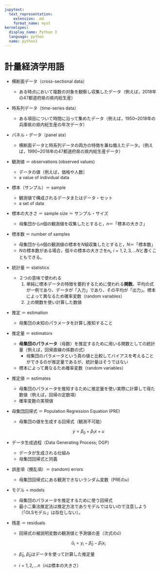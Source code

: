 ```yaml
---
jupytext:
  text_representation:
    extension: .md
    format_name: myst
kernelspec:
  display_name: Python 3
  language: python
  name: python3
---
```


# 計量経済学用語
* 横断面データ（cross-sectional data）
    * ある時点において複数の対象を観察し収集したデータ（例えば，2018年の47都道府県の県内総生産）
* 時系列データ（time-series data）
    * ある項目について時間に沿って集めたデータ（例えば，1950~2018年の兵庫県の県内総生産の年次データ）
* パネル・データ（panel ata）
    * 横断面データと時系列データの両方の特徴を兼ね備えたデータ。（例えば，1990~2018年の47都道府県の県内総生産データ）
* 観測値 ＝ observations (observed values)
    * データの値（例えば，価格や人数）
    * a value of individual data
* 標本（サンプル）＝ sample 
    * 観測値で構成されるデータまたはデータ・セット
    * a set of data
* 標本の大きさ ＝ sample size ＝ サンプル・サイズ
    * 母集団から$n$個の観測値を収集したとすると，$n$＝「標本の大きさ」
* 標本数 ＝ number of samples
    * 母集団から$n$個の観測値の標本を$N$組収集したとすると，$N$＝「標本数」
    * $N$の標本数がある場合，個々の標本の大きさを$n_i$, $i=1,2,3,...N$と書くこともできる。
* 統計量 ＝ statistics
    * ２つの意味で使われる
        1. 単純に標本データの特徴を要約するために使われる**関数**。平均の式が一例であり、データが「入力」であり、その平均が「出力」。標本によって異なるため確率変数（random variables）
        1. 上の関数を使い計算した数値
* 推定 ＝ estimation
    * 母集団の未知のパラメータを計算し推知すること
* 推定量 ＝ estimators
    * **母集団のパラメータ**（母数）を推定するために用いる関数としての統計量（例えば，回帰直線の係数の式）
        * 母集団のパラメータという真の値と比較してバイアスを考えることができるのが推定量であるが、統計量はそうではない
    * 標本によって異なるため確率変数（random variables）
* 推定値 ＝ estimates
    * 母集団のパラメータを推知するために推定量を使い実際に計算して得た数値（例えば，回帰の定数項）
    * 確率変数の実現値
* 母集団回帰式 ＝ Population Regression Equation (PRE)
    * 母集団の値を生成する回帰式（観測不可能）
    
        $$y = \beta_0 + \beta_1 x + u$$
    
* データ生成過程（Data Generating Process; DGP）
    * データが生成される仕組み
    * 母集団回帰式と同義
* 誤差項（攪乱項）＝ (random) errors
    * 母集団回帰式にある観測できないランダム変数（PREの$u$）
* モデル = models
    * 母集団のパラメータを推定するために使う回帰式
    * 最小二乗法推定法は推定方法でありモデルではないので注意しよう（「OLSモデル」は存在しない）。
* 残差 ＝ residuals
    * 回帰式の被説明変数の観測値と予測値の差（次式の$\hat{u}$）
    
        $$ \hat{u}_i=y_i-\hat{\beta}_0-\hat{\beta}_1x_i$$
    
    * $\hat{\beta}_0$, $\hat{\beta}_0$はデータを使って計算した推定量
    * $i=1,2,...n$（$n$は標本の大きさ）
